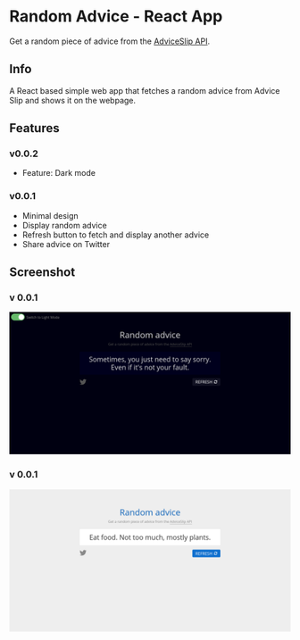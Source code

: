 # Random Advice - React App
Get a random piece of advice from the [AdviceSlip API](https://api.adviceslip.com/).

## Info
A React based simple web app that fetches a random advice from Advice Slip and shows it on the webpage.

## Features

### v0.0.2
- Feature: Dark mode

### v0.0.1
- Minimal design
- Display random advice
- Refresh button to fetch and display another advice
- Share advice on Twitter

## Screenshot

### v 0.0.1
![screenshot showing the random advice app, release version 0.0.2](https://github.com/pkariithi/random-advice-react-app/blob/master/public/random-advice-react-app-screenshot-0.0.2.png?raw=true)

### v 0.0.1
![screenshot showing the random advice app, release version 0.0.1](https://github.com/pkariithi/random-advice-react-app/blob/master/public/random-advice-react-app-screenshot-0.0.1.png?raw=true)

